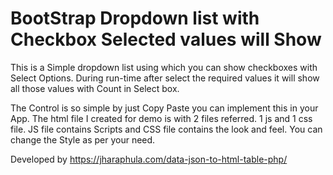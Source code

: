 # BootStrap Dropdown list with Checkbox Selected values will Show

This is a Simple dropdown list using which you can show checkboxes with Select Options. During run-time after select the required values it will show all those values with Count in Select box.

The Control is so simple by just Copy Paste you can implement this in your App. The html file I created for demo is with 2 files referred. 1 js and 1 css file. JS file contains Scripts and CSS file contains the look and feel. You can change the Style as per your need.

Developed by https://jharaphula.com/data-json-to-html-table-php/
